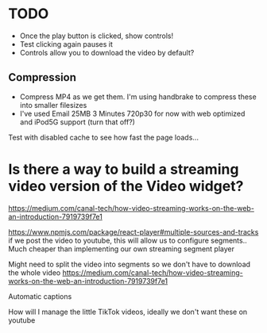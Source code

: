 # TODO

-   Once the play button is clicked, show controls!
-   Test clicking again pauses it
-   Controls allow you to download the video by default?

## Compression

-   Compress MP4 as we get them. I'm using handbrake to compress these into smaller filesizes
-   I've used Email 25MB 3 Minutes 720p30 for now with web optimized and iPod5G support (turn that off?)

Test with disabled cache to see how fast the page loads...

# Is there a way to build a streaming video version of the Video widget?

https://medium.com/canal-tech/how-video-streaming-works-on-the-web-an-introduction-7919739f7e1

https://www.npmjs.com/package/react-player#multiple-sources-and-tracks if we post the video to youtube, this will allow us to configure segments..
Much cheaper than implementing our own streaming segment player

Might need to split the video into segments so we don't have to download the whole video
https://medium.com/canal-tech/how-video-streaming-works-on-the-web-an-introduction-7919739f7e1

Automatic captions

How will I manage the little TikTok videos, ideally we don't want these on youtube
